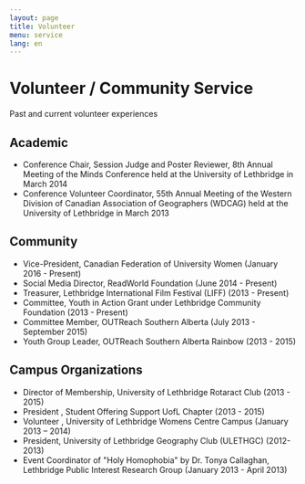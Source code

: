 ```yaml
---
layout: page
title: Volunteer
menu: service
lang: en
---
```


# Volunteer / Community Service

Past and current volunteer experiences

## Academic

 - Conference Chair, Session Judge and Poster Reviewer, 8th Annual Meeting of the Minds Conference held at the University of Lethbridge in March 2014
 - Conference Volunteer Coordinator, 55th Annual Meeting of the Western Division of Canadian Association of Geographers (WDCAG) held at the University of Lethbridge in March 2013

## Community

 - Vice-President, Canadian Federation of University Women (January 2016 - Present)
 - Social Media Director, ReadWorld Foundation (June 2014 - Present)
 - Treasurer, Lethbridge International Film Festival (LIFF) (2013 - Present)
 - Committee, Youth in Action Grant under Lethbridge Community Foundation (2013 - Present)
 - Committee Member, OUTReach Southern Alberta (July 2013 - September 2015)
 - Youth Group Leader, OUTReach Southern Alberta Rainbow (2013 - 2015)

## Campus Organizations

  - Director of Membership, University of Lethbridge Rotaract Club (2013 - 2015)
  - President , Student Offering Support UofL Chapter (2013 - 2015)
  - Volunteer , University of Lethbridge Womens Centre Campus (January 2013 – 2014)
  - President, University of Lethbridge Geography Club (ULETHGC) (2012-2013)
  - Event Coordinator of "Holy Homophobia" by Dr. Tonya Callaghan, Lethbridge Public Interest Research Group  (January 2013 - April 2013)
